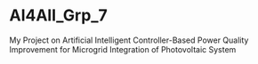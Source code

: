 # AI4All_Grp_7
My Project on 
Artificial Intelligent Controller-Based Power Quality Improvement
for 
Microgrid Integration of Photovoltaic System

